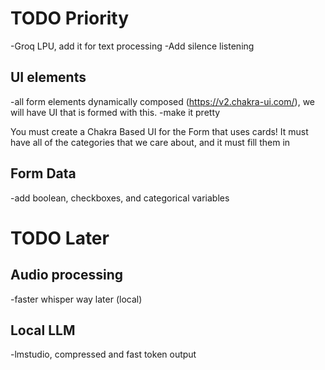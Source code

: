 # TODO Priority

-Groq LPU, add it for text processing
-Add silence listening

## UI elements

-all form elements dynamically composed (https://v2.chakra-ui.com/), we will have UI that is formed with this.
    -make it pretty

You must create a Chakra Based UI for the Form that uses cards! It must have all of the categories that we care about, and it must fill them in

## Form Data

-add boolean, checkboxes, and categorical variables


# TODO Later


## Audio processing

-faster whisper way later (local)

## Local LLM
-lmstudio, compressed and fast token output